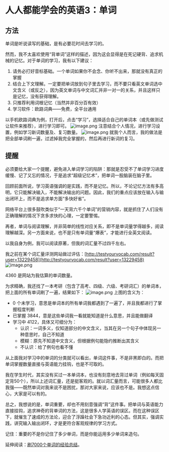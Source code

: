 # 人人都能学会的英语3：单词
## 方法
单词是听说读写的基础，是有必要花时间去学习的。

然而，我不太喜欢使用“背单词”这样的描述，因为这会显得是在死记硬背、追求机械的记忆。对于单词的学习，我有以下建议：

1. 请务必打好音标基础。一个单词如果你不会念、你听不出来，那就没有真正的掌握
2. 结合上下文理解。一定要把单词放到句子里去学习，而不要只看英文单词选中文含义（或反之），因为英文单词与中文词汇并非一对一的关系，并且这样只是记忆，没有获得理解。
3. 只推荐利用词根记忆（当然并非百分百有效）
4. 学习软件：欧路词典——免费，全平台通用

以手机欧路词典为例，打开后，点击“学习”，选择适合自己的单词本（或先做测试让软件来推荐），进行学习即可。
![image.png](https://raw.gitmirror.com/levy9527/image-holder/main/docs/english/1682426210376.png)
注意结合个人情况，进行学习设置，例如学习新词数量及、复习数量。
![image.png](https://raw.gitmirror.com/levy9527/image-holder/main/docs/english/1682426214482.png)
就我个人而言，我的做法是把全部单词刷一遍，过滤掉我完全掌握的，然后再进行新词的复习。
## 提醒
必须要给大家一个提醒，避免进入单词学习的陷阱：那就是忍受不了单词学习进度缓慢、记了又忘的情况，于是追求“超级记忆术”，把单词一股脑装在脑子里。

回顾前面所说，学习英语强调的是实践，而不是记忆。所以，不论记忆方法有多高明，它只能解决输入，不能解决输出的问题。因此，我们的重点应该放在输入与输出闭环上，而不是追求单方面“多快好省”。

网络平台上很多鼓吹类似于“一天背六千个单词”的营销内容，就是抓住了人们没有正确理解的情况下贪多求快的心理，一定要警惕。

再者，单词与阅读理解，并非简单的线性对应关系，即不是单词量学得越多，阅读理解越深。另一方面来说，也不是只有单词量“爆表”，才能进行全英文阅读。

以我自身为例，我可以阅读原著，但我的词汇量不过四千左右。

我之前在某个词汇量评测网站做过评估：[http://testyourvocab.com/result?user=13229458](http://testyourvocab.com/result?user=13229458)
![image.png](https://raw.gitmirror.com/levy9527/image-holder/main/docs/english/1682426218162.png)

4360 是网站为我估算的单词数量。

为求精确，我还找了一本考研（包含了高考、四级、六级、考研词汇）的单词本，把上面的所有单词刷了一遍，结果如下：
![image.png](https://raw.gitmirror.com/levy9527/image-holder/main/docs/english/1682426221966.png)
上图的含义为：

- 0 个未学习，意思是单词本的所有单词我都遇到了一遍了，并且我都进行了掌握程度判断
- 已掌握 3844，意是这些单词我一看就能知道是什么意思，并且能做翻译
- 学习中 4122，具体又可细分为：
   - 认识：一词多义，仅知道部分的中文含义，当其在另一个句子中体现另一种意思时，自己不知道
   - 模糊：原先不知道中文含义，但根据例句能隐约推断出其含义
   - 不认识：给了例句也看不懂

从上面我对学习中的单词的分类就可以看出，单词这件事，不是非黑即白的。而把单词掌握数量直接与英语能力挂钩，也是不可取的。

我在学生时代，其实没有买过一本单词本，也没有刻意地去背过单词（例如每天固定背50个），所以上述词汇量，还是挺客观的。就以词汇量而言，可能很多人都比我强——既然单词对我来说不是困扰，那对大家来说，应该也不是。我想这点信心，大家是可以有的。

总之，我想说的是，单词重要，却也不用刻意强调“背”这件事。把单词与英语能力直接挂钩，追求神奇的背单词的方法，这是很多人学英语的误区。而在这种误区下，就催生了速成的方法论，迎合了浮躁社会下急功近利的心态。但其实，强调实践，讲究输入输出闭环，才是更符合客观规律的学习方式。

记住：重要的不是你记住了多少单词，而是你能运用多少单词来造句。

延伸阅读：[刷7000个单词的经验总结](./learning-7000-words-task-completed.md)。